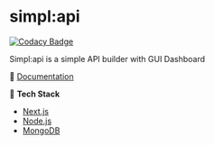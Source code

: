 # simpl:api


[![Codacy Badge](https://app.codacy.com/project/badge/Grade/638fc5589929432ab34693026b2b4fff)](https://www.codacy.com/gh/ByteKatana/simpl-api/dashboard?utm_source=github.com&utm_medium=referral&utm_content=ByteKatana/simpl-api&utm_campaign=Badge_Grade)

Simpl:api is a simple API builder with GUI Dashboard


📖 [Documentation](https://bytekatana.github.io/simpl-api-doc/)

🧱 **Tech Stack**

- [Next.js](https://nextjs.org/)
- [Node.js](https://nodejs.org/en/)
- [MongoDB](https://www.mongodb.com/)
